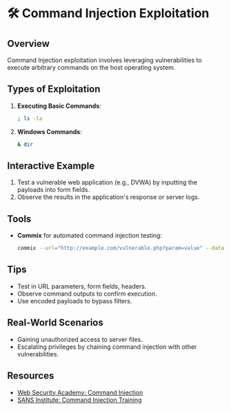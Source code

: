 # 🛠️ Command Injection Exploitation

## Overview
Command Injection exploitation involves leveraging vulnerabilities to execute arbitrary commands on the host operating system.

## Types of Exploitation
1. **Executing Basic Commands**:
    ```bash
    ; ls -la
    ```
2. **Windows Commands**:
    ```bash
    & dir
    ```

## Interactive Example
1. Test a vulnerable web application (e.g., DVWA) by inputting the payloads into form fields.
2. Observe the results in the application's response or server logs.

## Tools
- **Commix** for automated command injection testing:
    ```bash
    commix --url="http://example.com/vulnerable.php?param=value" --data="param=value"
    ```

## Tips
- Test in URL parameters, form fields, headers.
- Observe command outputs to confirm execution.
- Use encoded payloads to bypass filters.

## Real-World Scenarios
- Gaining unauthorized access to server files.
- Escalating privileges by chaining command injection with other vulnerabilities.

## Resources
- [Web Security Academy: Command Injection](https://portswigger.net/web-security)
- [SANS Institute: Command Injection Training](https://www.sans.org/)
